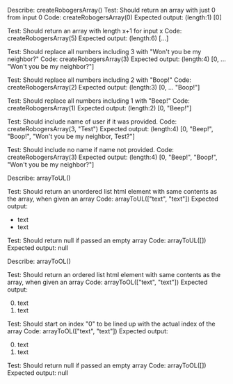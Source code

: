 Describe: createRobogersArray()
  Test: Should return an array with just 0 from input 0
  Code: createRobogersArray(0)
  Expected output: (length:1) [0]

  Test: Should return an array with length x+1 for input x
  Code: createRobogersArray(5)
  Expected output: (length:6) [...]

  Test: Should replace all numbers including 3 with "Won't you be my neighbor?"
  Code: createRobogersArray(3)
  Expected output: (length:4) [0, ... "Won't you be my neighbor?"]

  Test: Should replace all numbers including 2 with "Boop!"
  Code: createRobogersArray(2)
  Expected output: (length:3) [0, ... "Boop!"]

  Test: Should replace all numbers including 1 with "Beep!"
  Code: createRobogersArray(1)
  Expected output: (length:2) [0, "Beep!"]

  Test: Should include name of user if it was provided.
  Code: createRobogersArray(3, "Test")
  Expected output: (length:4) [0, "Beep!", "Boop!", "Won't you be my neighbor, Test?"]

  Test: Should include no name if name not provided.
  Code: createRobogersArray(3)
  Expected output: (length:4) [0, "Beep!", "Boop!", "Won't you be my neighbor?"]

Describe: arrayToUL()

  Test: Should return an unordered list html element with same contents as the array, when given an array
  Code: arrayToUL(["text", "text"])
  Expected output: 
    <ul>
      <li>text</li>
      <li>text</li>
    </ul>

  Test: Should return null if passed an empty array
  Code: arrayToUL([])
  Expected output: null

Describe: arrayToOL()

  Test: Should return an ordered list html element with same contents as the array, when given an array
  Code: arrayToOL(["text", "text"])
  Expected output: 
    <ol>
      <li value = "0">text</li>
      <li value = "1">text</li>
    </ol>

  Test: Should start on index "0" to be lined up with the actual index of the array
  Code: arrayToOL(["text", "text"])
  Expected output: 
  <ol>
      <li value = "0">text</li>
      <li value = "1">text</li>
  </ol>

  Test: Should return null if passed an empty array
  Code: arrayToOL([])
  Expected output: null

